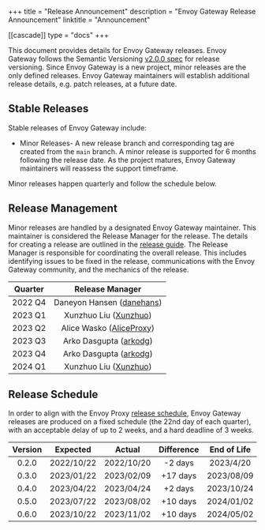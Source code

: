+++
title = "Release Announcement"
description = "Envoy Gateway Release Announcement"
linktitle = "Announcement"

[[cascade]]
type = "docs"
+++

This document provides details for Envoy Gateway releases. Envoy Gateway follows the Semantic Versioning [v2.0.0 spec][]
for release versioning. Since Envoy Gateway is a new project, minor releases are the only defined releases. Envoy
Gateway maintainers will establish additional release details, e.g. patch releases, at a future date.

## Stable Releases

Stable releases of Envoy Gateway include:

* Minor Releases- A new release branch and corresponding tag are created from the `main` branch. A minor release
  is supported for 6 months following the release date. As the project matures, Envoy Gateway maintainers will reassess
  the support timeframe.

Minor releases happen quarterly and follow the schedule below.

## Release Management

Minor releases are handled by a designated Envoy Gateway maintainer. This maintainer is considered the Release Manager
for the release. The details for creating a release are outlined in the [release guide][].  The Release Manager is
responsible for coordinating the overall release. This includes identifying issues to be fixed in the release,
communications with the Envoy Gateway community, and the mechanics of the release.

| Quarter |                        Release Manager                         |
|:-------:|:--------------------------------------------------------------:|
| 2022 Q4 |    Daneyon Hansen ([danehans](https://github.com/danehans))    |
| 2023 Q1 |    Xunzhuo Liu ([Xunzhuo](https://github.com/Xunzhuo))         |
| 2023 Q2 |    Alice Wasko ([AliceProxy](https://github.com/AliceProxy))   |
| 2023 Q3 |    Arko Dasgupta ([arkodg](https://github.com/arkodg))         |
| 2023 Q4 |    Arko Dasgupta ([arkodg](https://github.com/arkodg))         |
| 2024 Q1 |    Xunzhuo Liu ([Xunzhuo](https://github.com/Xunzhuo))         |

## Release Schedule

In order to align with the Envoy Proxy [release schedule][], Envoy Gateway releases are produced on a fixed schedule
(the 22nd day of each quarter), with an acceptable delay of up to 2 weeks, and a hard deadline of 3 weeks.

| Version |  Expected   |   Actual    | Difference  | End of Life |
|:-------:|:-----------:|:-----------:|:-----------:|:-----------:|
|  0.2.0  | 2022/10/22  | 2022/10/20  |   -2 days   |  2023/4/20  |
|  0.3.0  | 2023/01/22  | 2023/02/09  |   +17 days  |  2023/08/09 |
|  0.4.0  | 2023/04/22  | 2023/04/24  |   +2 days   |  2023/10/24 |
|  0.5.0  | 2023/07/22  | 2023/08/02  |   +10 days  |  2024/01/02 |
|  0.6.0  | 2023/10/22  | 2023/11/02  |   +10 days  |  2024/05/02 |

[v2.0.0 spec]: https://semver.org/spec/v2.0.0.html
[release guide]: ../latest/contributions/releasing
[release schedule]: https://github.com/envoyproxy/envoy/blob/main/RELEASES.md#major-release-schedule
